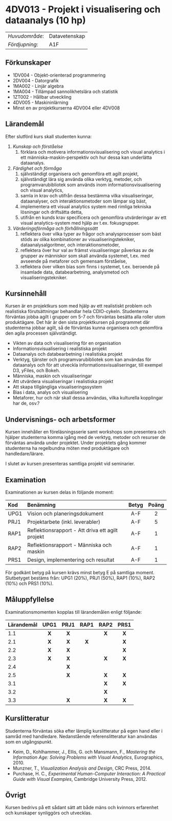 # 4DV013 - Projekt i visualisering och dataanalys (10 hp)

|     |     |
| --- | --- | 
| *Huvudområde*: | Datavetenskap | 
| *Fördjupning*: | A1F | 

## Förkunskaper

- 1DV004 - Objekt-orienterad programmering
- 2DV004 - Datorgrafik
- 1MA002 - Linjär algebra
- 1MA004 - Tillämpad sannolikhetslära och statistik
- 1ZT002 - Hållbar utveckling
- 4DV005 - Maskininlärning
- Minst en av projektkurserna 4DV004 eller 4DV008

## Lärandemål

Efter slutförd kurs skall studenten kunna:

1. *Kunskap och förståelse*
    1. förklara och motivera informationsvisualisering och visual analytics i ett människa-maskin-perspektiv och hur dessa kan underlätta dataanalys.
2. *Färdighet och förmåga*
    1. självständigt organisera och genomföra ett agilt projekt,
    2. självständigt lära sig använda olika verktyg, metoder, och programvarubibliotek som används inom informationsvisualisering och visual analytics,
    3. samla in krav och utifrån dessa bestämma vilka visualiseringar, dataanalyser, och interaktionsmetoder som lämpar sig bäst,
    4. implementera ett visual analytics system med rimliga tekniska lösningar och driftsätta detta,
    5. utifrån en kunds krav specificera och genomföra utvärderingar av ett visual analytics-system med hjälp av t.ex. fokusgrupper.
3. *Värderingsförmåga och förhållningssätt*
    1. reflektera över vilka typer av frågor och analysprocesser som bäst stöds av olika kombinationer av visualiseringstekniker, dataanalysalgoritmer, och interaktionsmetoder,
    2. reflektera över hur val av främst visualiseringar påverkas av de grupper av människor som skall använda systemet, t.ex. med avseende på metaforer och gemensam förståelse,
    3. reflektera över vilken bias som finns i systemet, t.ex. beroende på insamlade data, databearbetning, analysmetod och visualiseringstekniker.

## Kursinnehåll

Kursen är en projektkurs som med hjälp av ett realistiskt problem och realistiska förutsättningar behandlar hela CDIO-cykeln. Studenterna förväntas jobba agilt i grupper om 5-7 och förväntas besätta alla roller utom produktägare.  Det här är den sista projektkursen på programmet där studenterna jobbar agilt, så de förväntas kunna organisera och genomföra den agila processen självständigt. 

- Vikten av data och visualisering för en organisation
- Informationsvisualisering i realistiska projekt
- Dataanalys och databearbetning i realistiska projekt 
- Verktyg, tjänster och programvarubibliotek som kan användas för dataanalys och för att utveckla informationsvisualiseringar, till exempel D3, yFiles, och Bokeh.
- Människa, maskin och visualiseringar
- Att utvärdera visualiseringar i realistiska projekt 
- Att skapa tillgängliga visualiseringssystem
- Bias i data, analys och visualisering
- Metaforer, hur och när skall dessa användas, vilka kulturella kopplingar har de, osv.?

## Undervisnings- och arbetsformer

Kursen innehåller en föreläsningsserie samt workshops som presentera och hjälper studenterna  komma igång med de verktyg, metoder och resurser de förväntas använda under projektet. Under projektets gång kommer studenterna ha regelbundna möten med produktägare och handledare/lärare.  
 
I slutet av kursen presenteras samtliga projekt vid seminarier.

## Examination

Examinationen av kursen delas in följande moment:

| Kod  | Benämning                                        | Betyg | Poäng |  
| :--- | :--------------------------------------          | :---: | :---: |  
| UPG1 | Vision och planeringsdokument                    | A-F   | 2     |  
| PRJ1 | Projektarbete (inkl. leverabler)                 | A-F   | 5     |  
| RAP1 | Reflektionsrapport - Att driva ett agilt projekt | A-F   | 1     |  
| RAP2 | Reflektionsrapport - Människa och maskin        | A-F   | 1     |  
| PRS1 | Design, implementering och resultat              | A-F   | 1     |  

För godkänt betyg på kursen krävs minst betyg E på samtliga moment. Slutbetyget bestäms från: UPG1 (20%), PRJ1 (50%), RAP1 (10%), RAP2 (10%) och PRS1 (10%).

## Måluppfyllelse

Examinationsmomenten kopplas till lärandemålen enligt följande:

| Lärandemål | UPG1  | PRJ1  | RAP1  | RAP2  | PRS1  |
| :--------- | :---: | :---: | :---: | :---: | :---: |
| 1.1        | **X** | **X** |       | **X** | **X** |
| 2.1        | **X** | **X** | **X** |       | **X** |
| 2.2        | **X** | **X** |       |       | **X** |
| 2.3        | **X** | **X** |       | **X** | **X** |
| 2.4        |       | **X** |       |       |       |
| 2.5        |       | **X** |       | **X** | **X** |
| 3.1        |       |       |       | **X** | **X** |
| 3.2        |       |       |       | **X** |       |
| 3.3        |       | **X** |       | **X** | **X** |

## Kurslitteratur

Studenterna förväntas söka efter lämplig kurslitteratur på egen hand eller i samråd med handledare. Nedanstående referenslitteratur kan användas som en utgångspunkt.

- Keim, D., Kohlhammer, J., Ellis, G. och Mansmann, F., *Mastering the Information Age: Solving Problems with Visual Analytics*, Eurographics, 2010.
- Munzner, T., *Visualization Analysis and Design*, CRC Press, 2014. 
- Purchase, H. C., *Experimental Human-Computer Interaction: A Practical Guide with Visual Examples*, Cambridge University Press, 2012. 

## Övrigt

Kursen bedrivs på ett sådant sätt att både mäns och kvinnors erfarenhet och kunskaper synliggörs och utvecklas.
